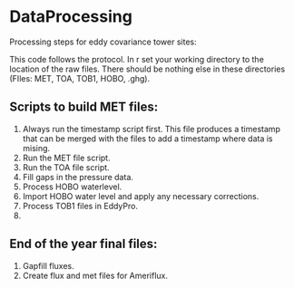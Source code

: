 # DataProcessing
Processing steps for eddy covariance tower sites:

This code follows the protocol. In r set your working directory to the location of the raw files. There should be nothing else in these directories (FIles: MET, TOA, TOB1, HOBO, .ghg). 

## Scripts to build MET files:

1. Always run the timestamp script first. This file produces a timestamp that can be merged with the files to add a timestamp where data is mising. 
2. Run the MET file script.
3. Run the TOA file script.
4. Fill gaps in the pressure data.
5. Process HOBO waterlevel.
6. Import HOBO water level and apply any necessary corrections. 
7. Process TOB1 files in EddyPro. 
8. 

## End of the year final files:
1. Gapfill fluxes.
2. Create flux and met files for Ameriflux. 
